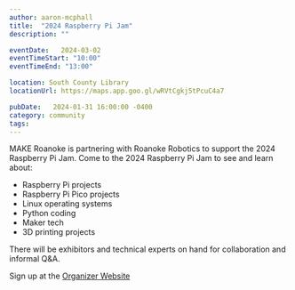 ```yaml
---
author: aaron-mcphall
title:  "2024 Raspberry Pi Jam"
description: ""

eventDate:   2024-03-02
eventTimeStart: "10:00"
eventTimeEnd: "13:00"

location: South County Library
locationUrl: https://maps.app.goo.gl/wRVtCgkj5tPcuC4a7

pubDate:   2024-01-31 16:00:00 -0400
category: community
tags:
---
```


MAKE Roanoke is partnering with Roanoke Robotics to support the 2024 Raspberry
Pi Jam. Come to the 2024 Raspberry Pi Jam to see and learn about:

* Raspberry Pi projects
* Raspberry Pi Pico projects
* Linux operating systems
* Python coding
* Maker tech
* 3D printing projects

There will be exhibitors and technical experts on hand for collaboration and informal Q&A.

Sign up at the [Organizer Website](https://www.meetup.com/roanoke-robotics/events/297895359/)
